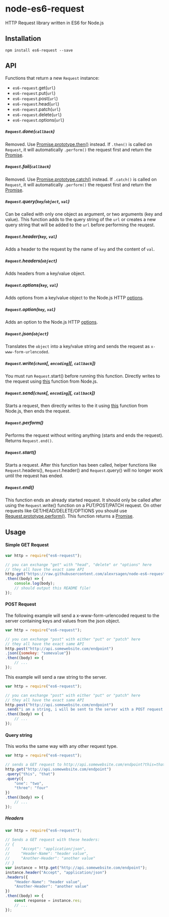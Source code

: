 # node-es6-request
HTTP Request library written in ES6 for Node.js

## Installation
```
npm install es6-request --save
```

## API
Functions that return a new `Request` instance:
* `es6-request`.get(`url`)
* `es6-request`.put(`url`)
* `es6-request`.post(`url`)
* `es6-request`.head(`url`)
* `es6-request`.patch(`url`)
* `es6-request`.delete(`url`)
* `es6-request`.options(`url`)

##### `Request`.done(`callback`)

Removed. Use [Promise.prototype.then()](https://developer.mozilla.org/en-US/docs/Web/JavaScript/Reference/Global_Objects/Promise/then) instead. If `.then()` is called on `Request`, it will automatically `.perform()` the request first and return the [Promise](https://developer.mozilla.org/en-US/docs/Web/JavaScript/Reference/Global_Objects/Promise).

##### `Request`.fail(`callback`)

Removed. Use [Promise.prototype.catch()](https://developer.mozilla.org/en-US/docs/Web/JavaScript/Reference/Global_Objects/Promise/catch) instead. If `.catch()` is called on `Request`, it will automatically `.perform()` the request first and return the [Promise](https://developer.mozilla.org/en-US/docs/Web/JavaScript/Reference/Global_Objects/Promise).

##### `Request`.query(`key`/`object`, `val`)

Can be called with only one object as argument, or two arguments (key and value). This function adds to the query string of the `url` or creates a new query string that will be added to the `url` before performing the reuqest.

##### `Request`.header(`key`, `val`)

Adds a header to the request by the name of `key` and the content of `val`.

##### `Request`.headers(`object`)

Adds headers from a key/value object.

##### `Request`.options(`key`, `val`)

Adds options from a key/value object to the Node.js HTTP [options](https://nodejs.org/api/http.html#http_new_agent_options).

##### `Request`.option(`key`, `val`)

Adds an option to the Node.js HTTP [options](https://nodejs.org/api/http.html#http_new_agent_options).

##### `Request`.json(`object`)

Translates the `object` into a key/value string and sends the request as `x-www-form-urlencoded`.

##### `Request`.write(`chunk`[, `encoding`][, `callback`])

You must run `Request`.start() before running this function. Directly writes to the request using [this](https://nodejs.org/api/http.html#http_request_write_chunk_encoding_callback) function from Node.js.

##### `Request`.send(`chunk`[, `encoding`][, `callback`])

Starts a request, then directly writes to the it using [this](https://nodejs.org/api/http.html#http_request_write_chunk_encoding_callback) function from Node.js, then ends the request.

##### `Request`.perform()

Performs the request without writing anything (starts and ends the request). Returns `Request.end()`.

##### `Request`.start()

Starts a request. After this function has been called, helper functions like `Request`.headers(), `Request`.header() and `Request`.query() will no longer work until the request has ended.

##### `Request`.end()

This function ends an already started request. It should only be called after using the `Request`.write() function on a PUT/POST/PATCH request. On other requests like GET/HEAD/DELETE/OPTIONS you should use [Request.prototype.perform()](#requestperform). This function returns a [Promise](https://developer.mozilla.org/en-US/docs/Web/JavaScript/Reference/Global_Objects/Promise).

## Usage

#### Simple GET Request
```javascript
var http = require("es6-request");

// you can exchange "get" with "head", "delete" or "options" here
// they all have the exact same API
http.get("https://raw.githubusercontent.com/alexrsagen/node-es6-request/master/README.md")
.then((body) => {
    console.log(body);
    // should output this README file!
});
```

#### POST Request
The following example will send a x-www-form-urlencoded request to the server containing keys and values from the json object.
```javascript
var http = require("es6-request");

// you can exchange "post" with either "put" or "patch" here
// they all have the exact same API
http.post("http://api.somewebsite.com/endpoint")
.json({somekey: "somevalue"})
.then((body) => {
    // ...
});
```
This example will send a raw string to the server.
```javascript
var http = require("es6-request");

// you can exchange "post" with either "put" or "patch" here
// they all have the exact same API
http.post("http://api.somewebsite.com/endpoint")
.send("i am a string, i will be sent to the server with a POST request.")
.then((body) => {
    // ...
});
```

#### Query string
This works the same way with any other request type.
```javascript
var http = require("es6-request");

// sends a GET request to http://api.somewebsite.com/endpoint?this=that&one=two&three=four
http.get("http://api.somewebsite.com/endpoint")
.query("this", "that")
.query({
    "one": "two",
    "three": "four"
})
.then((body) => {
    // ...
});
```

##### Headers
```javascript
var http = require("es6-request");

// Sends a GET request with these headers:
// {
//     "Accept": "application/json",
//     "Header-Name": "header value",
//     "Another-Header": "another value"
// }
var instance = http.get("http://api.somewebsite.com/endpoint");
instance.header("Accept", "application/json")
.headers({
    "Header-Name": "header value",
    "Another-Header": "another value"
})
.then((body) => {
    const response = instance.res;
    // ...
});
```
